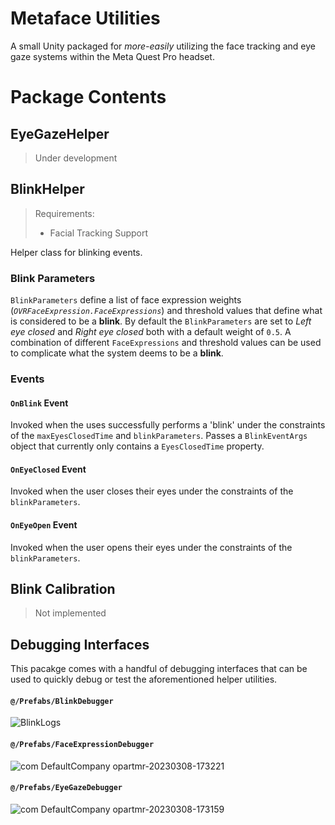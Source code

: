 # Metaface Utilities

A small Unity packaged for _more-easily_ utilizing the face tracking and eye gaze systems within the Meta Quest Pro headset. 

# Package Contents

## EyeGazeHelper

> Under development

## BlinkHelper

> Requirements:
> - Facial Tracking Support

Helper class for blinking events.

### Blink Parameters

`BlinkParameters` define a list of face expression weights (_`OVRFaceExpression.FaceExpressions`_) and threshold values that define what is considered to be a __blink__. By default the `BlinkParameters` are set to _Left eye closed_ and _Right eye closed_ both with a default weight of `0.5`. A combination of different `FaceExpressions` and threshold values can be used to complicate what the system deems to be a __blink__. 

### Events

#### __`OnBlink` Event__

Invoked when the uses successfully performs a 'blink' under the constraints of the `maxEyesClosedTime` and `blinkParameters`. Passes a `BlinkEventArgs` object that currently only contains a `EyesClosedTime` property.

#### __`OnEyeClosed` Event__

Invoked when the user closes their eyes under the constraints of the `blinkParameters`.

#### __`OnEyeOpen` Event__

Invoked when the user opens their eyes under the constraints of the `blinkParameters`.

## Blink Calibration

> Not implemented

## Debugging Interfaces

This pacakge comes with a handful of debugging interfaces that can be used to quickly debug or test the aforementioned helper utilities.

#### `@/Prefabs/BlinkDebugger`

![BlinkLogs](https://user-images.githubusercontent.com/41222625/223655158-baa22201-0b63-41c0-bb61-4716fe079981.jpg)

#### `@/Prefabs/FaceExpressionDebugger`

![com DefaultCompany opartmr-20230308-173221](https://user-images.githubusercontent.com/41222625/223655195-1d1a3267-2684-4823-af19-924bfc80a06d.jpg)

#### `@/Prefabs/EyeGazeDebugger`

![com DefaultCompany opartmr-20230308-173159](https://user-images.githubusercontent.com/41222625/223655284-8cad71ea-a52f-4042-b74e-3c379fb5ab51.jpg)

